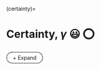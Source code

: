 (certainty)=
# Certainty, *γ* 😃 ⭕️


<style>
  /* Apply styles only to elements with the custom class */
  .custom-details summary {
    list-style: none;  /* Remove default dropdown triangle */
    cursor: pointer;
    font-weight: normal; /* Normal text weight */
    display: inline-block;
    padding: 5px 15px;
    border: 2px dotted black; /* Dotted circle */
    border-radius: 20px; /* Make it rounded */
    text-align: center;
    transition: color 0.3s ease-in-out; /* Smooth transition */
  }

  .custom-details summary:hover {
    color: lightgray; /* Change text color on hover */
  }

  .custom-details summary::-webkit-details-marker {
    display: none; /* Remove marker in WebKit (Chrome, Safari) */
  }
</style>

<details class="custom-details">
  <summary>+ Expand</summary>
  <iframe src="https://scholar.harvard.edu/files/shleifer/files/strat_bequest.pdf" width="100%" height="1000px" style="borders:none"></iframe>
  <blockquote style="border-left: 4px solid #ccc; padding-left: 10px; color: #555;">
     <em>
<details>
    <summary></summary>
    <ol start="2">
        <li>NYU</li>
        <li>GTPCI</li>
        <li>Mentor</li>
        <li>Epi</li>
        <li>NIA</li>
        <li value="7">Taxes</li>
        <li><a href="https://www.youtube.com/watch?v=FdD75q6erHw">Kemi</a></li>
    </ol>
</details>
    </em>
   <p>--<a href="https://www.foxnews.com/politics/white-house-pulling-gen-milleys-security-detail-clearance-panel-may-face-demotion-retirement.amp"> Fox News</a></p>

 </blockquote>
</details>

<script>
  document.addEventListener("DOMContentLoaded", function() {
    const details = document.querySelector(".custom-details");
    const summary = details.querySelector("summary");

    details.addEventListener("toggle", function() {
      summary.textContent = details.open ? "- Collapse" : "+ Expand";
    });
  });
</script>

<p></p>
<p></p>




```{bibliography}
```

